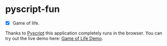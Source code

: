 # pyscript-fun

* [X] Game of life.

Thanks to [Pyscript](https://docs.pyscript.net/2025.2.2/) this application completely runs in the browser. You can try out the live demo here: [Game of Life Demo](https://brianpzaide.github.io/pyscript-fun/).
